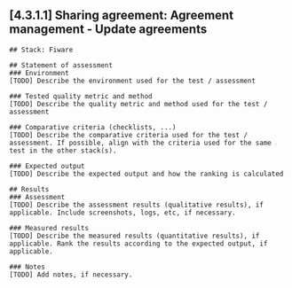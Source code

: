 ## [4.3.1.1] Sharing agreement: Agreement management - Update agreements
    ## Stack: Fiware

    ## Statement of assessment
    ### Environment
    [TODO] Describe the environment used for the test / assessment

    ### Tested quality metric and method
    [TODO] Describe the quality metric and method used for the test / assessment

    ### Comparative criteria (checklists, ...)
    [TODO] Describe the comparative criteria used for the test / assessment. If possible, align with the criteria used for the same test in the other stack(s).

    ### Expected output
    [TODO] Describe the expected output and how the ranking is calculated

    ## Results
    ### Assessment
    [TODO] Describe the assessment results (qualitative results), if applicable. Include screenshots, logs, etc, if necessary.

    ### Measured results
    [TODO] Describe the measured results (quantitative results), if applicable. Rank the results according to the expected output, if applicable.

    ### Notes
    [TODO] Add notes, if necessary.
